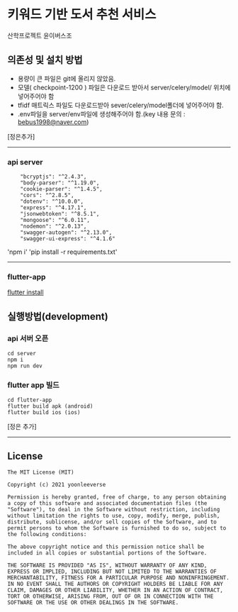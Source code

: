 # 키워드 기반 도서 추천 서비스
산학프로젝트 윤이버스조


## 의존성 및 설치 방법
* 용량이 큰 파일은 git에 올리지 않았음.
* 모델( checkpoint-1200 ) 파일은 다운로드 받아서 server/celery/model/ 위치에 넣어주어야 함
* tfidf 매트릭스 파일도 다운로드받아 sever/celery/model폴더에 넣어주어야 함.
* .env파일을 server/env파일에 생성해주어야 함.(key 내용 문의 :  bebus1998@naver.com)


[정은추가]

--------------------------------
### api server
        "bcryptjs": "^2.4.3",
        "body-parser": "^1.19.0",
        "cookie-parser": "^1.4.5",
        "cors": "^2.8.5",
        "dotenv": "^10.0.0",
        "express": "^4.17.1",
        "jsonwebtoken": "^8.5.1",
        "mongoose": "^6.0.11",
        "nodemon": "^2.0.13",
        "swagger-autogen": "^2.13.0",
        "swagger-ui-express": "^4.1.6"
'npm i'
'pip install -r requirements.txt'

--------------------------------
### flutter-app
[flutter install](https://docs.flutter.dev/get-started/install)

## 실행방법(development)
### api 서버 오픈
```
cd server
npm i
npm run dev
```

### flutter app 빌드
```
cd flutter-app
flutter build apk (android)
flutter build ios (ios)
```
[정은 추가]

-----------------------
## License
```
The MIT License (MIT)

Copyright (c) 2021 yoonleeverse

Permission is hereby granted, free of charge, to any person obtaining a copy of this software and associated documentation files (the "Software"), to deal in the Software without restriction, including without limitation the rights to use, copy, modify, merge, publish, distribute, sublicense, and/or sell copies of the Software, and to permit persons to whom the Software is furnished to do so, subject to the following conditions:

The above copyright notice and this permission notice shall be included in all copies or substantial portions of the Software.

THE SOFTWARE IS PROVIDED "AS IS", WITHOUT WARRANTY OF ANY KIND, EXPRESS OR IMPLIED, INCLUDING BUT NOT LIMITED TO THE WARRANTIES OF MERCHANTABILITY, FITNESS FOR A PARTICULAR PURPOSE AND NONINFRINGEMENT. IN NO EVENT SHALL THE AUTHORS OR COPYRIGHT HOLDERS BE LIABLE FOR ANY CLAIM, DAMAGES OR OTHER LIABILITY, WHETHER IN AN ACTION OF CONTRACT, TORT OR OTHERWISE, ARISING FROM, OUT OF OR IN CONNECTION WITH THE SOFTWARE OR THE USE OR OTHER DEALINGS IN THE SOFTWARE.

```
